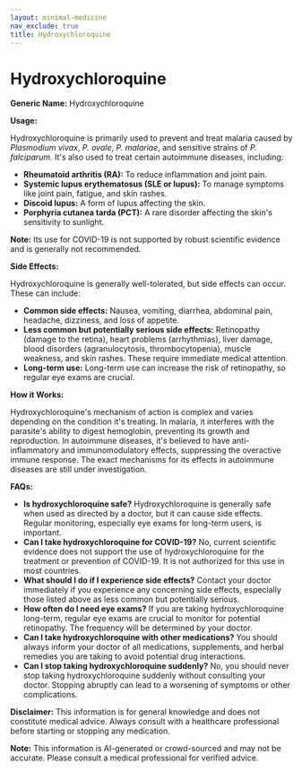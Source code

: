 ```yaml
---
layout: minimal-medicine
nav_exclude: true
title: Hydroxychloroquine
---
```


# Hydroxychloroquine

**Generic Name:** Hydroxychloroquine

**Usage:**

Hydroxychloroquine is primarily used to prevent and treat malaria caused by *Plasmodium vivax*, *P. ovale*, *P. malariae*, and sensitive strains of *P. falciparum*.  It's also used to treat certain autoimmune diseases, including:

* **Rheumatoid arthritis (RA):** To reduce inflammation and joint pain.
* **Systemic lupus erythematosus (SLE or lupus):** To manage symptoms like joint pain, fatigue, and skin rashes.
* **Discoid lupus:** A form of lupus affecting the skin.
* **Porphyria cutanea tarda (PCT):** A rare disorder affecting the skin's sensitivity to sunlight.

**Note:**  Its use for COVID-19 is not supported by robust scientific evidence and is generally not recommended.

**Side Effects:**

Hydroxychloroquine is generally well-tolerated, but side effects can occur. These can include:

* **Common side effects:** Nausea, vomiting, diarrhea, abdominal pain, headache, dizziness, and loss of appetite.
* **Less common but potentially serious side effects:**  Retinopathy (damage to the retina), heart problems (arrhythmias), liver damage, blood disorders (agranulocytosis, thrombocytopenia), muscle weakness, and skin rashes.  These require immediate medical attention.
* **Long-term use:**  Long-term use can increase the risk of retinopathy, so regular eye exams are crucial.


**How it Works:**

Hydroxychloroquine's mechanism of action is complex and varies depending on the condition it's treating.  In malaria, it interferes with the parasite's ability to digest hemoglobin, preventing its growth and reproduction.  In autoimmune diseases, it's believed to have anti-inflammatory and immunomodulatory effects, suppressing the overactive immune response.  The exact mechanisms for its effects in autoimmune diseases are still under investigation.


**FAQs:**

* **Is hydroxychloroquine safe?**  Hydroxychloroquine is generally safe when used as directed by a doctor, but it can cause side effects. Regular monitoring, especially eye exams for long-term users, is important.
* **Can I take hydroxychloroquine for COVID-19?** No, current scientific evidence does not support the use of hydroxychloroquine for the treatment or prevention of COVID-19.  It is not authorized for this use in most countries.
* **What should I do if I experience side effects?**  Contact your doctor immediately if you experience any concerning side effects, especially those listed above as less common but potentially serious.
* **How often do I need eye exams?** If you are taking hydroxychloroquine long-term, regular eye exams are crucial to monitor for potential retinopathy.  The frequency will be determined by your doctor.
* **Can I take hydroxychloroquine with other medications?**  You should always inform your doctor of all medications, supplements, and herbal remedies you are taking to avoid potential drug interactions.
* **Can I stop taking hydroxychloroquine suddenly?**  No, you should never stop taking hydroxychloroquine suddenly without consulting your doctor.  Stopping abruptly can lead to a worsening of symptoms or other complications.


**Disclaimer:** This information is for general knowledge and does not constitute medical advice.  Always consult with a healthcare professional before starting or stopping any medication.


**Note:** This information is AI-generated or crowd-sourced and may not be accurate. Please consult a medical professional for verified advice.